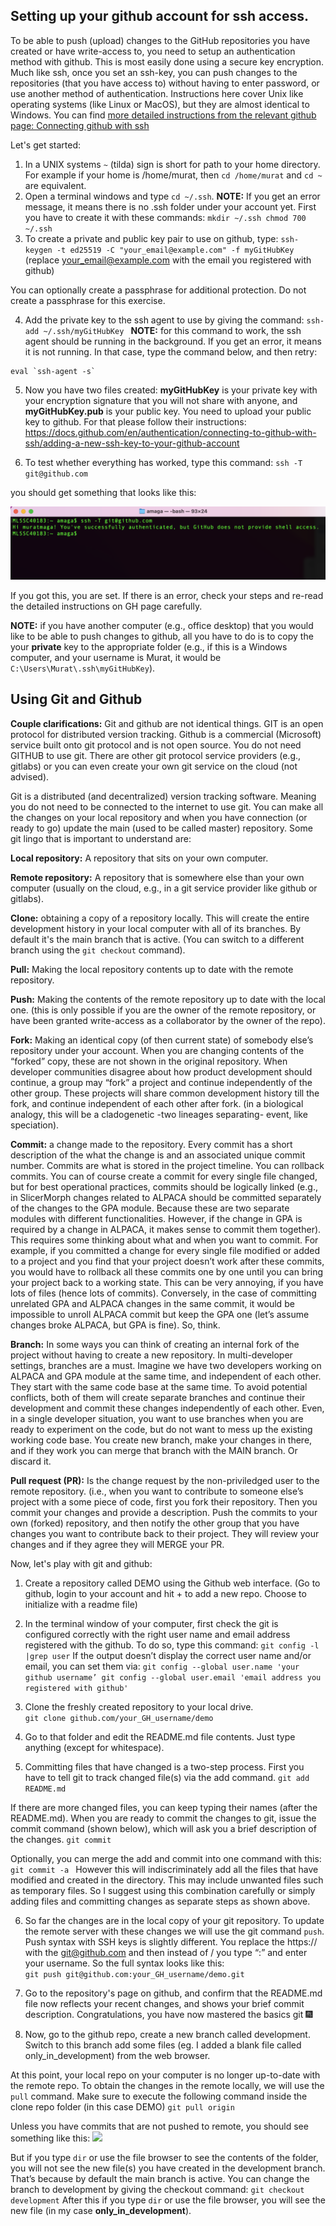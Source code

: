 ## Setting up your github account for ssh access.
To be able to push (upload) changes to the GitHub repositories you have created or have write-access to, you need to setup an authentication method with github. This is most easily done using a secure key encryption. Much like ssh, once you set an ssh-key, you can push changes to the repositories (that you have access to) without having to enter password, or use another method of authentication. Instructions here cover Unix like operating systems (like Linux or MacOS), but they are almost identical to Windows. You can find [more detailed instructions from the relevant github page: Connecting github with ssh](https://docs.github.com/en/authentication/connecting-to-github-with-ssh/checking-for-existing-ssh-keys)

Let's get started:

1. In a UNIX systems `~` (tilda) sign is short for path to your home directory. For example if your home is /home/murat, then `cd /home/murat` and `cd ~` are equivalent.
2. Open a terminal windows and type `cd ~/.ssh`. **NOTE:** If you get an error message, it means there is no .ssh folder under your account yet. First you have to create it with these commands:
`
mkdir ~/.ssh
chmod 700 ~/.ssh
` 
3. To create a private and public key pair to use on github, type:
`
ssh-keygen -t ed25519 -C "your_email@example.com" -f myGitHubKey
`
(replace your_email@example.com with the email you registered with github)

You can optionally create a passphrase for additional protection. Do not create a passphrase for this exercise. 

4. Add the private key to the ssh agent to use by giving the command: 
`ssh-add ~/.ssh/myGitHubKey
`
**NOTE:** for this command to work, the ssh agent should be running in the background. If you get an error, it means it is not running. In that case, type the command below, and then retry:
```
eval `ssh-agent -s`
```

5. Now you have two files created: **myGitHubKey** is your private key with your encryption signature that you will not share with anyone, and **myGitHubKey.pub** is your public key. You need to upload your public key to github. For that please follow their instructions:  https://docs.github.com/en/authentication/connecting-to-github-with-ssh/adding-a-new-ssh-key-to-your-github-account

6. To test whether everything has worked, type this command:
`ssh -T git@github.com`

you should get something that looks like this:

<img src="gh1.png">

If you got this, you are set. If there is an error, check your steps and re-read the detailed instructions on GH page carefully.

**NOTE:** if you have another computer (e.g., office desktop) that you would like to be able to push changes to github, all you have to do is to copy the your **private** key to the appropriate folder (e.g., if this is a Windows computer, and your username is Murat, it would be `C:\Users\Murat\.ssh\myGitHubKey`). 

## Using Git and Github

**Couple clarifications:** Git and github are not identical things. GIT is an open protocol for distributed version tracking. Github is a commercial (Microsoft) service built onto git protocol and is not open source.  You do not need GITHUB to use git. There are other git protocol service providers (e.g., gitlabs) or you can even create your own git service on the cloud (not advised).  

Git is a distributed (and decentralized) version tracking software. Meaning you do not need to be connected to the internet to use git. You can make all the changes on your local repository and when you have connection (or ready to go) update the main (used to be called master) repository. Some git lingo that is important to understand are: 

**Local repository:** A repository that sits on your own computer. 

**Remote repository:** A repository that is somewhere else than your own computer (usually on the cloud, e.g., in a git service provider like github or gitlabs). 

**Clone:** obtaining a copy of a repository locally. This will create the entire development history in your local computer with all of its branches. By default it's the main branch that is active. (You can switch to a different branch using the `git checkout` command). 

**Pull:** Making the local repository contents up to date with the remote repository. 

**Push:** Making the contents of the remote repository up to date with the local one. (this is only possible if you are the owner of the remote repository, or have been granted write-access as a collaborator by the owner of the repo). 

**Fork:** Making an identical copy (of then current state) of somebody else’s repository under your account. When you are changing contents of the “forked” copy, these are not shown in the original repository. When developer communities disagree about how product development should continue, a group may “fork” a project and continue independently of the other group. These projects will share common development history till the fork, and continue independent of each other after fork. (in a biological analogy, this will be a cladogenetic -two lineages separating- event, like speciation). 

**Commit:** a change made to the repository. Every commit has a short description of the what the change is and an associated unique commit number. Commits are what is stored in the project timeline. You can rollback commits. You can of course create a commit for every single file changed, but for best operational practices, commits should be logically linked (e.g., in SlicerMorph changes related to ALPACA should be committed separately of the changes to the GPA module. Because these are two separate modules with different functionalities. However, if the change in GPA is required by a change in ALPACA, it makes sense to commit them together). This requires some thinking about what and when you want to commit. For example, if you committed a change for every single file modified or added to a project and you find that your project doesn’t work after these commits, you would have to rollback all these commits one by one until you can bring your project back to a working state. This can be very annoying, if you have lots of files (hence lots of commits). Conversely, in the case of committing unrelated GPA and ALPACA changes in the same commit, it would be impossible to unroll ALPACA commit but keep the GPA one (let’s assume changes broke ALPACA, but GPA is fine). So, think.  

**Branch:**  In some ways you can think of creating an internal fork of the project without having to create a new repository. In multi-developer settings, branches are a must. Imagine we have two developers working on ALPACA and GPA module at the same time, and independent of each other. They start with the same code base at the same time. To avoid potential conflicts, both of them will create separate branches and continue their development and commit these changes independently of each other. Even, in a single developer situation, you want to use branches when you are ready to experiment on the code, but do not want to mess up the existing working code base. You create new branch, make your changes in there, and if they work you can merge that branch with the MAIN branch. Or discard it. 

**Pull request (PR):** Is the change request by the non-priviledged user to the remote repository. (i.e., when you want to contribute to someone else’s project with a some piece of code, first you fork their repository. Then you commit your changes and provide a description. Push the commits to your own (forked) repository, and then notify the other group that you have changes you want to contribute back to their project. They will review your changes and if they agree they will MERGE your PR.  


Now, let's play with git and github:



1. Create a repository called DEMO using the Github web interface. (Go to github, login to your account and hit + to add a new repo. Choose to initialize with a readme file)
2. In the terminal window of your computer, first check the git is configured correctly with the right user name and email address registered with the github. To do so, type this command:
`
git config -l |grep user
`
If the output doesn’t display the correct user name and/or email, you can set them via:
`
git config --global user.name 'your github username’
git config --global user.email 'email address you registered with github'
`
3. Clone the freshly created repository to your local drive.  
`
git clone github.com/your_GH_username/demo
`

4. Go to that folder and edit the README.md file contents. Just type anything (except for whitespace).
 
5. Committing files that have changed is a two-step process. First you have to tell git to track changed file(s) via the add command. 
`
git add README.md
`

If there are more changed files, you can keep typing their names (after the README.md). When you are ready to commit the changes to git, issue the commit command (shown below), which will ask you a brief description of the changes. 
`
git commit
`

Optionally, you can merge the add and commit into one command with this: 
`
git commit -a 
`
However this will indiscriminately add all the files that have modified and created in  the directory. This may include unwanted files such as temporary files. So I suggest using this combination carefully or simply adding files and committing changes as separate steps as shown above.

 
6. So far the changes are in the local copy of your git repository. To update the remote server with these changes we will use the git command `push`. Push syntax with SSH keys is slightly different. You replace the https:// with the git@github.com and then instead of / you type “:” and enter your username. So the full syntax looks like this:  
`
git push git@github.com:your_GH_username/demo.git
`

7. Go to the repository's page on github, and confirm that the README.md file now reflects your recent changes, and shows your brief commit description. 
Congratulations, you have now mastered the basics git :fireworks: 


8. Now, go to the github repo, create a new branch called development. Switch to this branch add some files (eg. I added a blank file called only_in_development) from the web browser.

At this point, your local repo on your computer is no longer up-to-date with the remote repo. To obtain the changes in the remote locally, we will use the `pull` command. Make sure to execute the following command inside the clone repo folder (in this case DEMO) 
`
git pull origin 
`

Unless you have commits that are not pushed to remote, you should see something like this:
<img src="GH2.png">

But if you type `dir` or use the file browser to see the contents of the folder, you will not see the new file(s) you have created in the development branch. That’s because by default the main branch is active. You can change the branch to development by giving the checkout command:
`
git checkout development
`
After this if you type `dir` or use the file browser, you will see the new file (in my case **only_in_development**). 



